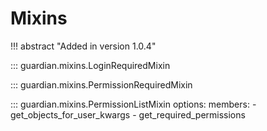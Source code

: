 # Mixins 

!!! abstract "Added in version 1.0.4"

::: guardian.mixins.LoginRequiredMixin

::: guardian.mixins.PermissionRequiredMixin

::: guardian.mixins.PermissionListMixin
    options:
        members:
          - get_objects_for_user_kwargs
          - get_required_permissions
